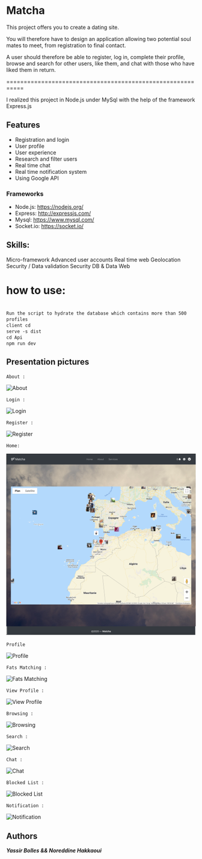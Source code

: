 # Matcha
This project offers you to create a dating site.

You will therefore have to design an application allowing two potential soul mates to meet,
from registration to final contact.

A user should therefore be able to register, log in, complete their profile, browse and search for other users,
like them, and chat with those who have liked them in return.

===========================================================

I realized this project in Node.js under MySql with the help of the framework Express.js

## Features

- Registration and login
- User profile
- User experience
- Research and filter users
- Real time chat
- Real time notification system
- Using Google API

### Frameworks

- Node.js: https://nodejs.org/
- Express: http://expressjs.com/
- Mysql: https://www.mysql.com/
- Socket.io: https://socket.io/

## Skills:

Micro-framework
Advanced user accounts
Real time web
Geolocation
Security / Data validation
Security
DB & Data
Web

# how to use:
```

Run the script to hydrate the database which contains more than 500 profiles
client cd
serve -s dist
cd Api
npm run dev

```

## Presentation pictures

```
About :
```
![About](https://github.com/Ysrbolles/Matcha/blob/master/Images/Screen%20Shot%202020-01-18%20at%206.53.22%20PM.png)
 ```
 Login :
 ```
 ![Login](https://github.com/Ysrbolles/Matcha/blob/master/Images/Screen%20Shot%202020-01-18%20at%206.53.36%20PM.png)
 ```
 Register :
 ```
 ![Register](https://github.com/Ysrbolles/Matcha/blob/master/Images/Screen%20Shot%202020-01-18%20at%206.54.00%20PM.png)
 ```
 Home: 
 ```
 ![Home](https://github.com/Ysrbolles/Matcha/blob/master/Images/Screen%20Shot%202020-01-18%20at%206.54.44%20PM.png)
 ``` 
 Profile
 ```
 ![Profile](https://github.com/Ysrbolles/Matcha/blob/master/Images/Screen%20Shot%202020-01-18%20at%206.56.32%20PM.png)
 ``` 
 Fats Matching :
 ```
 ![Fats Matching](https://github.com/Ysrbolles/Matcha/blob/master/Images/Screen%20Shot%202020-01-18%20at%206.56.14%20PM.png)
 ```
 View Profile :
 ```
 ![View Profile](https://github.com/Ysrbolles/Matcha/blob/master/Images/Screen%20Shot%202020-01-18%20at%207.06.40%20PM.png)
 ```
 Browsing :
 ```
 ![Browsing](https://github.com/Ysrbolles/Matcha/blob/master/Images/Screen%20Shot%202020-01-18%20at%206.55.25%20PM.png)
 ```
 Search : 
 ```
 ![Search](https://github.com/Ysrbolles/Matcha/blob/master/Images/Screen%20Shot%202020-01-18%20at%207.05.22%20PM.png)
 ``` 
 Chat :
 ```
 ![Chat](https://github.com/Ysrbolles/Matcha/blob/master/Images/Screen%20Shot%202020-01-18%20at%207.08.27%20PM.png)
 ```
 Blocked List : 
 ```
 ![Blocked List](https://github.com/Ysrbolles/Matcha/blob/master/Images/Screen%20Shot%202020-01-18%20at%206.56.58%20PM.png)
```
Notification :
```
![Notification](https://github.com/Ysrbolles/Matcha/blob/master/Images/Screen%20Shot%202020-01-18%20at%206.57.38%20PM.png)

## Authors

***Yassir Bolles && Noreddine Hakkaoui***
